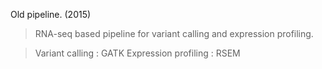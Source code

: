 Old pipeline. (2015)

> RNA-seq based pipeline for variant calling and expression profiling.

> Variant calling : GATK
> Expression profiling : RSEM
